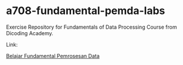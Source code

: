 # a708-fundamental-pemda-labs
Exercise Repository for Fundamentals of Data Processing Course from Dicoding Academy.

Link:

[Belajar Fundamental Pemrosesan Data](https://www.dicoding.com/academies/708)